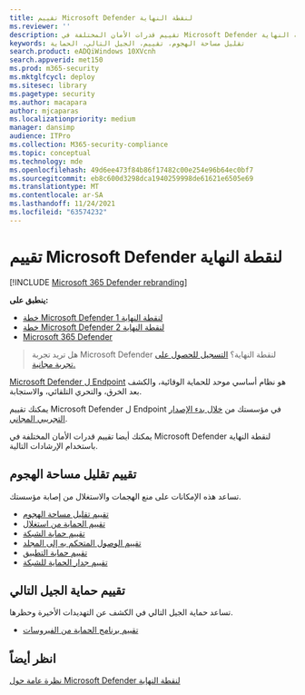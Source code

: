 ```yaml
---
title: تقييم Microsoft Defender لنقطة النهاية
ms.reviewer: ''
description: تقييم قدرات الأمان المختلفة في Microsoft Defender لنقطة النهاية.
keywords: تقليل مساحة الهجوم، تقييم، الجيل التالي، الحماية
search.product: eADQiWindows 10XVcnh
search.appverid: met150
ms.prod: m365-security
ms.mktglfcycl: deploy
ms.sitesec: library
ms.pagetype: security
ms.author: macapara
author: mjcaparas
ms.localizationpriority: medium
manager: dansimp
audience: ITPro
ms.collection: M365-security-compliance
ms.topic: conceptual
ms.technology: mde
ms.openlocfilehash: 49d6ee473f84b86f17482c00e254e96b64ec0bf7
ms.sourcegitcommit: eb8c600d3298dca1940259998de61621e6505e69
ms.translationtype: MT
ms.contentlocale: ar-SA
ms.lasthandoff: 11/24/2021
ms.locfileid: "63574232"
---
```

# <a name="evaluate-microsoft-defender-for-endpoint"></a>تقييم Microsoft Defender لنقطة النهاية 

[!INCLUDE [Microsoft 365 Defender rebranding](../../includes/microsoft-defender.md)]

**ينطبق على:**
- [خطة Microsoft Defender لنقطة النهاية 1](https://go.microsoft.com/fwlink/?linkid=2154037)
- [خطة Microsoft Defender لنقطة النهاية 2](https://go.microsoft.com/fwlink/?linkid=2154037)
- [Microsoft 365 Defender](https://go.microsoft.com/fwlink/?linkid=2118804)

> هل تريد تجربة Microsoft Defender لنقطة النهاية؟ [التسجيل للحصول على تجربة مجانية.](https://signup.microsoft.com/create-account/signup?products=7f379fee-c4f9-4278-b0a1-e4c8c2fcdf7e&ru=https://aka.ms/MDEp2OpenTrial?ocid=docs-wdatp-enablesiem-abovefoldlink)

[Microsoft Defender ل Endpoint](https://go.microsoft.com/fwlink/?linkid=2154037) هو نظام أساسي موحد للحماية الوقائية، والكشف بعد الخرق، والتحري التلقائي، والاستجابة.

يمكنك تقييم Microsoft Defender ل Endpoint في مؤسستك من [خلال بدء الإصدار التجريبي المجاني](https://signup.microsoft.com/create-account/signup?products=7f379fee-c4f9-4278-b0a1-e4c8c2fcdf7e&ru=https://aka.ms/MDEp2OpenTrial).

يمكنك أيضا تقييم قدرات الأمان المختلفة في Microsoft Defender لنقطة النهاية باستخدام الإرشادات التالية.

## <a name="evaluate-attack-surface-reduction"></a>تقييم تقليل مساحة الهجوم

تساعد هذه الإمكانات على منع الهجمات والاستغلال من إصابة مؤسستك.

- [تقييم تقليل مساحة الهجوم](./evaluate-attack-surface-reduction.md)
- [تقييم الحماية من استغلال](./evaluate-exploit-protection.md)
- [تقييم حماية الشبكة](./evaluate-exploit-protection.md)
- [تقييم الوصول المتحكم به إلى المجلد](./evaluate-controlled-folder-access.md)
- [تقييم حماية التطبيق](/windows/security/threat-protection/microsoft-defender-application-guard/test-scenarios-md-app-guard)
- [تقييم جدار الحماية للشبكة](/windows/security/threat-protection/windows-firewall/evaluating-windows-firewall-with-advanced-security-design-examples)

## <a name="evaluate-next-generation-protection"></a>تقييم حماية الجيل التالي

تساعد حماية الجيل التالي في الكشف عن التهديدات الأخيرة وحظرها.

- [تقييم برنامج الحماية من الفيروسات](/windows/security/threat-protection/microsoft-defender-antivirus/evaluate-microsoft-defender-antivirus)

## <a name="see-also"></a>انظر أيضاً

[نظرة عامة حول Microsoft Defender لنقطة النهاية](microsoft-defender-endpoint.md)
